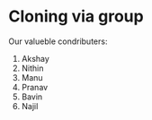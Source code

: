 
# Cloning via group 

Our valueble condributers:
1. Akshay
2. Nithin
3. Manu
4. Pranav
5. Bavin
6. Najil
